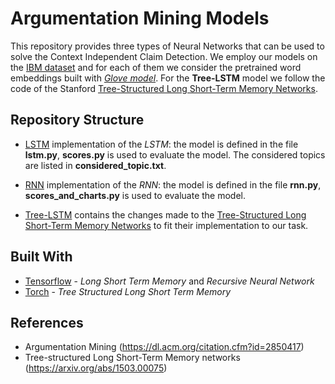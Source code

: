 # Argumentation Mining Models

This repository provides three types of Neural Networks that can be used to solve the Context Independent Claim Detection.
We employ our models on the  [IBM dataset](http://www.research.ibm.com/haifa/dept/vst/debating_data.shtml) and for each of them we consider the pretrained word embeddings built with [*Glove model*](https://nlp.stanford.edu/projects/glove/). For the **Tree-LSTM** model we follow the code of the Stanford [Tree-Structured Long Short-Term Memory Networks](https://github.com/stanfordnlp/treelstm).


## Repository Structure
* [LSTM](https://github.com/sdrabb/argumentation_mining_models/tree/master/lstm) implementation of the *LSTM*: the model is defined in the file **lstm.py**, **scores.py** is used to evaluate the model. The considered topics are listed in **considered_topic.txt**.

* [RNN](https://github.com/sdrabb/argumentation_mining_models/tree/master/rnn) implementation of the *RNN*: the model is defined in the file **rnn.py**, **scores_and_charts.py** is used to evaluate the model. 

* [Tree-LSTM](https://github.com/sdrabb/argumentation_mining_models/tree/master/tree_lstm) contains the changes made to the [Tree-Structured Long Short-Term Memory Networks](https://github.com/stanfordnlp/treelstm) to fit their implementation to our task. 


## Built With

* [Tensorflow](https://www.tensorflow.org/) - *Long Short Term Memory* and *Recursive Neural Network*
* [Torch](http://torch.ch/) - *Tree Structured Long Short Term Memory*

## References 

* Argumentation Mining (https://dl.acm.org/citation.cfm?id=2850417)
* Tree-structured Long Short-Term Memory networks (https://arxiv.org/abs/1503.00075)
